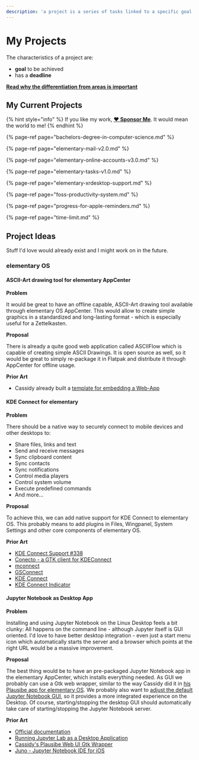```yaml
---
description: 'a project is a series of tasks linked to a specific goal, with a deadline.'
---
```


# My Projects

The characteristics of a project are:

* **goal** to be achieved
* has a **deadline**

[**Read why the differentiation from areas is important**](../about-this-website.md#why-the-distinction-between-projects-and-areas-is-important)

## My Current Projects

{% hint style="info" %}
If you like my work, [**❤️ Sponsor Me**](https://github.com/sponsors/marbetschar). It would mean the world to me!
{% endhint %}

{% page-ref page="bachelors-degree-in-computer-science.md" %}

{% page-ref page="elementary-mail-v2.0.md" %}

{% page-ref page="elementary-online-accounts-v3.0.md" %}

{% page-ref page="elementary-tasks-v1.0.md" %}

{% page-ref page="elementary-xrdesktop-support.md" %}

{% page-ref page="foss-productivity-system.md" %}

{% page-ref page="progress-for-apple-reminders.md" %}

{% page-ref page="time-limit.md" %}

## Project Ideas

Stuff I'd love would already exist and I might work on in the future.

### elementary OS

#### ASCII-Art drawing tool for elementary AppCenter

**Problem**

It would be great to have an offline capable, ASCII-Art drawing tool available through elementary OS AppCenter. This would allow to create simple graphics in a standardized and long-lasting format - which is especially useful for a Zettelkasten.

**Proposal**

There is already a quite good web application called ASCIIFlow which is capable of creating simple ASCII Drawings. It is open source as well, so it would be great to simply re-package it in Flatpak and distribute it through AppCenter for offline usage.

**Prior Art**

* Cassidy already built a [template for embedding a Web-App](https://github.com/cassidyjames/plausible)

#### KDE Connect for elementary

**Problem**

There should be a native way to securely connect to mobile devices and other desktops to:

* Share files, links and text
* Send and receive messages
* Sync clipboard content
* Sync contacts
* Sync notifications
* Control media players
* Control system volume
* Execute predefined commands
* And more…

**Proposal**

To achieve this, we can add native support for KDE Connect to elementary OS. This probably means to add plugins in Files, Wingpanel, System Settings and other core components of elementary OS.

**Prior Art**

* [KDE Connect Support \#338](https://github.com/elementary/wingpanel/issues/338)
* [Conecto - a GTK client for KDEConnect](https://github.com/hannesschulze/conecto/)
* [mconnect](https://github.com/bboozzoo/mconnect)
* [GSConnect](https://github.com/GSConnect/gnome-shell-extension-gsconnect)
* [KDE Connect](https://kdeconnect.kde.org/)
* [KDE Connect Indicator](https://github.com/b4j4/indicator-kdeconnect)

#### Jupyter Notebook as Desktop App

**Problem**

Installing and using Jupyter Notebook on the Linux Desktop feels a bit clunky: All happens on the command line - although Jupyter itself is GUI oriented. I'd love to have better desktop integration - even just a start menu icon which automatically starts the server and a browser which points at the right URL would be a massive improvement.

**Proposal**

The best thing would be to have an pre-packaged Jupyter Notebook app in the elementary AppCenter, which installs everything needed. As GUI we probably can use a Gtk web wrapper, similar to the way Cassidy did it in [his Plausibe app for elementary OS](https://github.com/cassidyjames/plausible). We probably also want to [adjust the default Jupyter Notebook GUI](http://christopherroach.com/articles/jupyterlab-desktop-app/), so it provides a more integrated experience on the Desktop. Of course, starting/stopping the desktop GUI should automatically take care of starting/stopping the Jupyter Notebook server.

**Prior Art**

* [Official documentation](http://jupyterlab.io/install)
* [Running Jupyter Lab as a Desktop Application](http://christopherroach.com/articles/jupyterlab-desktop-app/)
* [Cassidy's Plausibe Web UI Gtk Wrapper](https://github.com/cassidyjames/plausible)
* [Juno - Jupyter Notebook IDE for iOS](https://apps.apple.com/us/app/juno/id1462586500)

